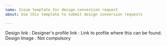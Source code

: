 ```yaml
---
name: Issue template for design conversion request
about: Use this template to submit design conversion requests

---
```


Design link : 
Designer's profile link : Link to profile where this can be found.
Design Image : Not compulsory
